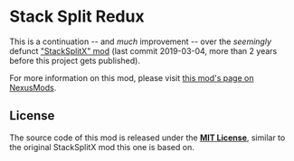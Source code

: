 # Stack Split Redux

This is a continuation -- and _much_ improvement -- over the _seemingly_ defunct
["StackSplitX" mod](https://github.com/tstaples/StackSplitX) (last commit 2019-03-04,
more than 2 years before this project gets published).

For more information on this mod, please visit
[this mod's page on NexusMods](https://www.nexusmods.com/stardewvalley/mods/8967).


## License

The source code of this mod is released under the
[**MIT License**](https://github.com/pepoluan/StackSplitRedux/blob/main/LICENSE),
similar to the original StackSplitX mod this one is based on.
